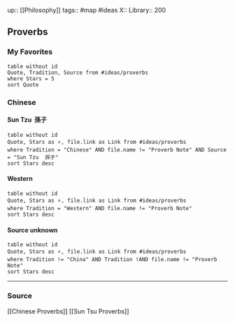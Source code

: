 up:: [[Philosophy]]
tags:: #map #ideas 
X:: 
Library:: 200

## Proverbs

### My Favorites

```dataview
table without id
Quote, Tradition, Source from #ideas/proverbs 
where Stars = 5
sort Quote
```

### Chinese

#### Sun Tzu  孫子

```dataview
table without id
Quote, Stars as ⭐, file.link as Link from #ideas/proverbs 
where Tradition = "Chinese" AND file.name != "Proverb Note" AND Source = "Sun Tzu  孫子"
sort Stars desc
```


#### Western

```dataview
table without id
Quote, Stars as ⭐, file.link as Link from #ideas/proverbs 
where Tradition = "Western" AND file.name != "Proverb Note"
sort Stars desc
```

#### Source unknown

```dataview
table without id
Quote, Stars as ⭐, file.link as Link from #ideas/proverbs 
where Tradition != "China" AND Tradition !AND file.name != "Proverb Note"
sort Stars desc
```

<hr >

### Source

[[Chinese Proverbs]]
[[Sun Tsu Proverbs]]

